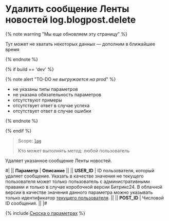 # Удалить сообщение Ленты новостей log.blogpost.delete

{% note warning "Мы еще обновляем эту страницу" %}

Тут может не хватать некоторых данных — дополним в ближайшее время

{% endnote %}

{% if build == 'dev' %}

{% note alert "TO-DO _не выгружается на prod_" %}

- не указаны типы параметров
- не указана обязательность параметров
- отсутствуют примеры
- отсутствует ответ в случае успеха
- отсутствует ответ в случае ошибки

{% endnote %}

{% endif %}

> Scope: [`log`](../scopes/permissions.md)
>
> Кто может выполнять метод: любой пользователь

Удаляет указанное сообщение Ленты новостей.

#|
|| **Параметр** | **Описание** ||
|| **USER_ID** | ID пользователя, который удаляет сообщение. Указать в качестве значения не текущего пользователя может только пользователь с административными правами и только в случае коробочной версии Битрикс24. В облачной версии в качестве значения данного параметра можно указывать только идентификатор [текущего пользователя](../how-to-call-rest-api/authorization.md#понятие-текущего-пользователя).  ||
|| **POST_ID** | Числовой ID сообщения. ||
|#

{% include [Сноска о параметрах](../../_includes/required.md) %}
